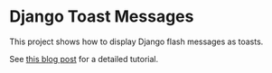 # Django Toast Messages

This project shows how to display Django flash messages as toasts.

See [this blog post](https://joshkaramuth.com/blog/django-messages-toast-htmx/) for a detailed tutorial.
